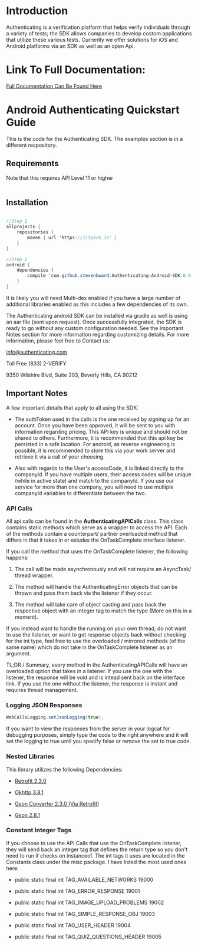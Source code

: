 # Introduction
Authenticating is a verification platform that helps verify individuals through a variety of tests; the SDK allows companies to develop costom applications that utilize these various tests. Currently we offer solutions for iOS and Android platforms via an SDK as well as an open Api.

# Link To Full Documentation:
<a href='https://www.authenticating.com/api-docs-1/'>Full Documentation Can Be Found Here</a>

# Android Authenticating Quickstart Guide
This is the code for the Authenticating SDK. The examples section is in a different respository. 

## Requirements

<aside class="notice">Note that this requires API Level 11 or higher</aside><br>

## Installation
```java

//Step 1
allprojects {
    repositories {
        maven { url 'https://jitpack.io' }
    }
}

//Step 2
android {
    dependencies {
		compile 'com.github.stevenbward:Authenticating-Android-SDK:0.9.0'
    }
}
```

It is likely you will need Multi-dex enabled if you have a large number of additional libraries enabled as this includes a few dependencies of its own.

The Authenticating android SDK can be installed via gradle as well is using an aar file (sent upon request). Once successfully integrated, the SDK is ready to go without any custom configuration needed. See the Important Notes section for more information regarding customizing details. For more information, please feel free to Contact us:

 info@authenticating.com

 Toll Free (833) 2-VERIFY
 
 9350 Wilshire Blvd, Suite 203, Beverly Hills, CA 90212
 


## Important Notes

A few important details that apply to all using the SDK:

* The authToken used in the calls is the one received by signing up for an account. Once you have been approved, it will be sent to you with information regarding pricing. This API key is unique and should not be shared to others. Furthermore, it is recommended that this api key be persisted in a safe location. For android, as reverse engineering is possible, it is recommended to store this via your work server and retrieve it via a call of your choosing.


* Also with regards to the User's accessCode, it is linked directly to the companyId. If you have multiple users, their access codes will be unique (while in active state) and match to the companyId. If you use our service for more than one company, you will need to use multiple companyId variables to differentiate between the two. 


### API Calls
All api calls can be found in the <b>AuthenticatingAPICalls</b> class. This class contains static methods which serve as a wrapper to access the API. Each of the methods contain a counterpart/ partner overloaded method that differs in that it takes in or exludes the OnTaskComplete interface listener.

If you call the method that uses the OnTaskComplete listener, the following happens:

1. The call will be made asynchronously and will not require an AsyncTask/ thread wrapper.

2. The method will handle the AuthenticatingError objects that can be thrown and pass them back via the listener if they occur.

3. The method will take care of object casting and pass back the respective object with an integer tag to match the type (More on this in a moment).

If you instead want to handle the running on your own thread, do not want to use the listener, or want to get response objects back without checking for the int type, feel free to use the overloaded / mirrored methods (of the same name) which do not take in the OnTaskComplete listener as an argument.

TL;DR / Summary, every method in the AuthenticatingAPICalls will have an overloaded option that takes in a listener. If you use the one with the listener, the response will be void and is intead sent back on the interface link. If you use the one without the listener, the response is instant and requires thread management.


### Logging JSON Responses

```java
WebCallsLogging.setJsonLogging(true);
```

If you want to view the responses from the server in your logcat for debugging purposes, simply type the code to the right anywhere and it will set the logging to true until you specify false or remove the set to true code.

### Nested Libraries

This library utilizes the following Dependencies:

* <a href='https://github.com/square/retrofit'>Retrofit 2.3.0</a>

* <a href='https://github.com/square/okhttp'>Okhttp 3.8.1</a>

* <a href='https://github.com/square/retrofit/tree/master/retrofit-converters/gson'>Gson Converter 2.3.0 (Via Retrofit)</a>

* <a href='https://github.com/google/gson'>Gson 2.8.1</a>

### Constant Integer Tags
If you choose to use the API Calls that use the OnTaskComplete listener, they will send back an integer tag that defines the return type so you don't need to run if checks on instanceof. The int tags it uses are located in the Constants class under the misc package. I have listed the most used ones here:

* public static final int	TAG_AVAILABLE_NETWORKS	19000

* public static final int	TAG_ERROR_RESPONSE	19001

* public static final int	TAG_IMAGE_UPLOAD_PROBLEMS	19002

* public static final int	TAG_SIMPLE_RESPONSE_OBJ	19003

* public static final int	TAG_USER_HEADER	19004

* public static final int	TAG_QUIZ_QUESTIONS_HEADER	19005